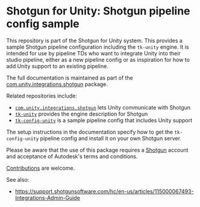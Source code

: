 # Shotgun for Unity: Shotgun pipeline config sample

This repository is part of the Shotgun for Unity system. This provides a sample
Shotgun pipeline configuration including the `tk-unity` engine. It is intended
for use by pipeline TDs who want to integrate Unity into their studio pipeline,
either as a new pipeline config or as inspiration for how to add Unity support
to an existing pipeline.

The full documentation is maintained as part of the [com.unity.integrations.shotgun](https://docs.unity3d.com/Packages/com.unity.integrations.shotgun@latest) package.

Related repositories include:
* [`com.unity.integrations.shotgun`](https://github.com/Unity-Technologies/com.unity.integrations.shotgun) lets Unity communicate with Shotgun
* [`tk-unity`](https://github.com/Unity-Technologies/tk-unity) provides the engine description for Shotgun
* [`tk-config-unity`](https://github.com/Unity-Technologies/tk-config-unity) is a sample pipeline config that includes Unity support

The setup instructions in the documentation specify how to get the `tk-config-unity` pipeline config and install it on your own Shotgun server.

Please be aware that the use of this package requires a [Shotgun](https://www.shotgunsoftware.com/) account and
acceptance of Autodesk's terms and conditions.

[Contributions](CONTRIBUTING.md) are welcome.

See also:
- https://support.shotgunsoftware.com/hc/en-us/articles/115000067493-Integrations-Admin-Guide
